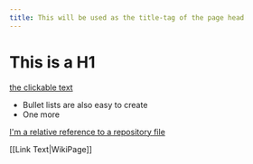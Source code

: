 ```yaml
---
title: This will be used as the title-tag of the page head
---
```


# This is a H1

[the clickable text](http://xlson.com/)

* Bullet lists are also easy to create
* One more

[I'm a relative reference to a repository file](../../index.html)

[[Link Text|WikiPage]]

